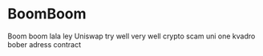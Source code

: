 # BoomBoom
Boom boom lala ley
Uniswap
try well very well
crypto scam
uni one kvadro bober
adress contract
